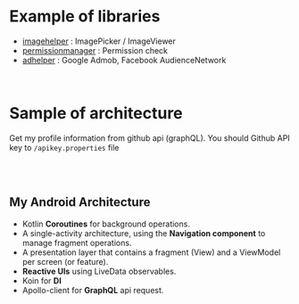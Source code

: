 # Example of libraries

- [imagehelper](../../../tree/master/imagehelper/) : ImagePicker / ImageViewer
- [permissionmanager](../../../tree/master/permissionmanager/) : Permission check
- [adhelper](../../../tree/master/adhelper/) : Google Admob, Facebook AudienceNetwork

<br>

# Sample of architecture

Get my profile information from github api (graphQL). You should Github API key to `/apikey.properties` file


<br><br>

## My Android Architecture

- Kotlin **Coroutines** for background operations.
- A single-activity architecture, using the **Navigation component** to manage fragment operations.
- A presentation layer that contains a fragment (View) and a ViewModel per screen (or feature).
- **Reactive UIs** using LiveData observables.
- Koin for **DI**
- Apollo-client for **GraphQL** api request.

